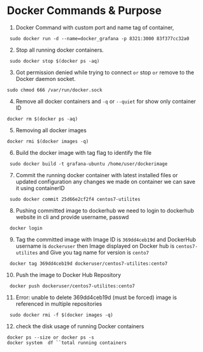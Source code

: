# Docker Commands & Purpose
1. Docker Command with custom port and name tag of container,
```
 sudo docker run -d --name=docker_grafana -p 8321:3000 83f377cc32a0
```

 2. Stop all running docker containers.
``` 
 sudo docker stop $(docker ps -aq)
```

3. Got permission denied while trying to connect ``or`` stop ``or`` remove to the Docker daemon socket.
```
sudo chmod 666 /var/run/docker.sock
``` 

4. Remove all docker containers and ``-q`` or ``--quiet`` for show only container ID
 ```
 docker rm $(docker ps -aq)
 ```
 
 5. Removing all docker images 
``` 
docker rmi $(docker images -q)
```

6. Build the docker image with tag flag to identify the file 
``` 
 sudo docker build -t grafana-ubuntu /home/user/dockerimage
```

7. Commit the running docker container with latest installed files or updated configuration any changes we made on container we can save it using containerID
``` 
 sudo docker commit 25d66e2cf2f4 centos7-utilites
```
 
8. Pushing committed image to dockerhub we need to login to dockerhub website in cli and provide username, passwd
```
 docker login
```

9. Tag the committed image with Image ID is  ``369dd4ceb19d`` and DockerHub username is ``dockeruser`` then Image displayed on Docker hub is ``centos7-utilites`` and Give you tag name for version is ``cento7``  
``` 
 docker tag 369dd4ceb19d dockeruser/centos7-utilites:cento7
```

10. Push the image to Docker Hub Repository
``` 
 docker push dockeruser/centos7-utilites:cento7 
```

11. Error: unable to delete 369dd4ceb19d (must be forced) image is referenced in multiple repositories
``` 
 sudo docker rmi -f $(docker images -q)
```

12. check the disk usage of running Docker containers
 ``` 
 docker ps --size or docker ps -s 
 docker system  df ``total running containers 
 ```
 
